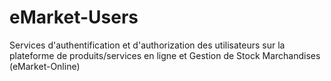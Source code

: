 # eMarket-Users
Services d'authentification et d'authorization des utilisateurs sur la plateforme de produits/services en ligne et Gestion de Stock Marchandises (eMarket-Online)
